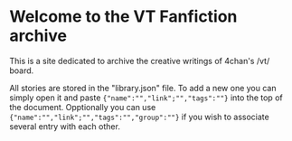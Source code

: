# Welcome to the VT Fanfiction archive

This is a site dedicated to archive the creative writings of 4chan's /vt/ board. 

All stories are stored in the "library.json" file. To add a new one you can simply open it and paste ``{"name":"","link";"","tags":""}``
 into the top of the document. 
Opptionally you can use ``{"name":"","link";"","tags":"","group":""}`` if you wish to associate several entry with each other.
